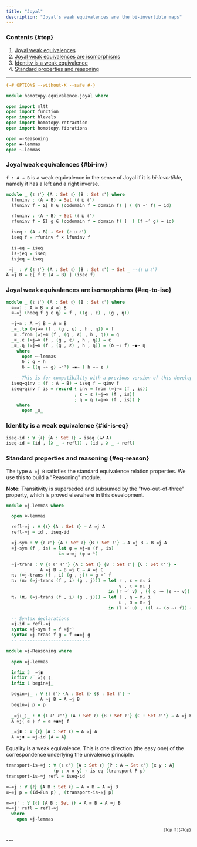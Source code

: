 ```yaml
---
title: "Joyal"
description: "Joyal's weak equivalences are the bi-invertible maps"
---
```


### Contents {#top}

1. [Joyal weak equivalences](#bi-inv)
1. [Joyal weak equivalences are isomorphisms](#eq-to-iso)
1. [Identity is a weak equivalence](#id-is-eq)
1. [Standard properties and reasoning](#eq-reason)

--------------------------------------------------


```agda
{-# OPTIONS --without-K --safe #-}

module homotopy.equivalence.joyal where

open import mltt
open import function
open import hlevels
open import homotopy.retraction
open import homotopy.fibrations

open ≡-Reasoning
open ◾-lemmas
open ~-lemmas
```

### Joyal weak equivalences {#bi-inv}

`f : A → B` is a weak equivalence in the sense of Joyal if it is
*bi-invertible*, namely it has a left and a right inverse.

```agda
module _ {ℓ ℓ'} {A : Set ℓ} {B : Set ℓ'} where
  lfuninv : (A → B) → Set (ℓ ⊔ ℓ')
  lfuninv f = Σ[ h ∈ (codomain f → domain f) ] ( (h ∘′ f) ~ id)

  rfuninv : (A → B) → Set (ℓ ⊔ ℓ')
  rfuninv f = Σ[ g ∈ (codomain f → domain f) ]  ( (f ∘′ g) ~ id)

  iseq : (A → B) → Set (ℓ ⊔ ℓ')
  iseq f = rfuninv f × lfuninv f

  is-eq = iseq
  is-jeq = iseq
  isjeq = iseq

_≃j_ : ∀ {ℓ ℓ'} (A : Set ℓ) (B : Set ℓ') → Set _ --(ℓ ⊔ ℓ')
A ≃j B = Σ[ f ∈ (A → B) ] (iseq f)
```

### Joyal weak equivalences are isomorphisms {#eq-to-iso}

```agda
module _ {ℓ ℓ'} {A : Set ℓ} {B : Set ℓ'} where
  ≅→≃j : A ≅ B → A ≃j B
  ≅→≃j (hoeq f g ε η) = f , ((g , ε) , (g , η))

  ≃j→≅ : A ≃j B → A ≅ B
  _≅_.to (≃j→≅ (f , (g , ε) , h , η)) = f
  _≅_.from (≃j→≅ (f , (g , ε) , h , η)) = g
  _≅_.ε (≃j→≅ (f , (g , ε) , h , η)) = ε
  _≅_.η (≃j→≅ (f , (g , ε) , h , η)) = (δ ~∘ f) ~◾~ η
    where
      open ~-lemmas
      δ : g ~ h
      δ = ((η ~∘ g) ~⁻¹) ~◾~ ( h ∘~ ε )

   -- This is for compatibility with a previous version of this development
  iseq→qinv : (f : A → B) → iseq f → qinv f
  iseq→qinv f is = record { inv = from (≃j→≅ (f , is))
                          ; ε = ε (≃j→≅ (f , is))
                          ; η = η (≃j→≅ (f , is)) }
    where
      open _≅_
```

### Identity is a weak equivalence {#id-is-eq}

```agda
iseq-id : ∀ {ℓ} {A : Set ℓ} → iseq (𝓲𝓭 A)
iseq-id = (id , (λ _ → refl)) , (id , λ _ → refl)
```

### Standard properties and reasoning {#eq-reason}

The type `A ≃j B` satisfies the standard equivalence relation
properties. We use this to build a "Reasoning" module.

**Note:** Transitivity is superseded and subsumed by the
  "two-out-of-three" property, which is proved elsewhere in this
  development.

```agda
module ≃j-lemmas where

  open ≅-lemmas

  refl-≃j : ∀ {ℓ} {A : Set ℓ} → A ≃j A
  refl-≃j = id , iseq-id

  ≃j-sym : ∀ {ℓ ℓ'} {A : Set ℓ} {B : Set ℓ'} → A ≃j B → B ≃j A
  ≃j-sym (f , is) = let φ = ≃j→≅ (f , is) 
                    in ≅→≃j (φ ≅⁻¹)

  ≃j-trans : ∀ {ℓ ℓ' ℓ''} {A : Set ℓ} {B : Set ℓ'} {C : Set ℓ''} →
             A ≃j B → B ≃j C → A ≃j C
  π₁ (≃j-trans (f , i) (g , j)) = g ∘′ f
  π₁ (π₂ (≃j-trans (f , i) (g , j))) = let r , ε = π₁ i
                                           v , τ = π₁ j
                                       in (r ∘′ v) , (( g ∘~ (ε ~∘ v)) ~◾~ τ)
  π₂ (π₂ (≃j-trans (f , i) (g , j))) = let l , η = π₂ i
                                           u , σ = π₂ j
                                       in (l ∘′ u) , ((l ∘~ (σ ~∘ f)) ~◾~ η)

  -- Syntax declarations
  ≃j-id = refl-≃j
  syntax ≃j-sym f = f ≃j⁻¹
  syntax ≃j-trans f g = f ≃◾≃j g
  -- ---------------------------

module ≃j-Reasoning where
  
  open ≃j-lemmas

  infix 3 _≃j∎
  infixr 2 _≃j⟨_⟩_
  infix 1 begin≃j_

  begin≃j_ : ∀ {ℓ ℓ'} {A : Set ℓ} {B : Set ℓ'} →
             A ≃j B → A ≃j B
  begin≃j p = p
  
  _≃j⟨_⟩_ : ∀ {ℓ ℓ' ℓ''} (A : Set ℓ) {B : Set ℓ'} {C : Set ℓ''} → A ≃j B → B ≃j C → A ≃j C
  A ≃j⟨ e ⟩ f = e ≃◾≃j f

  _≃j∎ : ∀ {ℓ} (A : Set ℓ) → A ≃j A
  A ≃j∎ = ≃j-id {A = A}
```


<!--
**FIXME** This should be elsewhere
-->

Equality is a weak equivalence. This is one direction (the easy one)
of the correspondence underlying the univalence principle.

```agda
transport-is-≃j : ∀ {ℓ ℓ'} {A : Set ℓ} {P : A → Set ℓ'} {x y : A}
                  (p : x ≡ y) → is-eq (transport P p)
transport-is-≃j refl = iseq-id

≡→≃j : ∀ {ℓ} {A B : Set ℓ} → A ≡ B → A ≃j B
≡→≃j p = (Id→Fun p) , (transport-is-≃j p)

≡→≃j' : ∀ {ℓ} {A B : Set ℓ} → A ≡ B → A ≃j B
≡→≃j' refl = refl-≃j
  where
    open ≃j-lemmas
```

<p style="font-size: smaller; text-align: right">[top ⇑](#top)</p>
---
